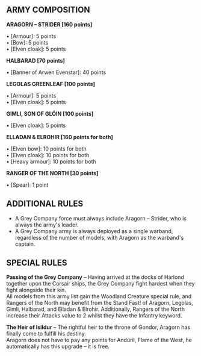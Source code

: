 ﻿## ARMY COMPOSITION

<div class="unitCard" markdown>

**ARAGORN – STRIDER [160 points]**

• [Armour]: 5 points  
• [Bow]: 5 points  
• [Elven cloak]: 5 points  

**HALBARAD [70 points]**

• [Banner of Arwen Evenstar]: 40 points  

**LEGOLAS GREENLEAF [100 points]**

• [Armour]: 5 points  
• [Elven cloak]: 5 points  

**GIMLI, SON OF GLÓIN [100 points]**

• [Elven cloak]: 5 points  

**ELLADAN & ELROHIR [160 points for both]**

• [Elven bow]: 10 points for both  
• [Elven cloak]: 10 points for both  
• [Heavy armour]: 10 points for both  

**RANGER OF THE NORTH [30 points]**

• [Spear]: 1 point  

</div>

## ADDITIONAL RULES

- A Grey Company force must always include Aragorn – Strider, who is always the army's leader.
- A Grey Company army is always deployed as a single warband, regardless of the number of models, with Aragorn as the warband's captain.

## SPECIAL RULES

**Passing of the Grey Company** – Having arrived at the docks of Harlond together upon the Corsair ships, the Grey Company fight hardest when they fight alongside their kin.  
All models from this army list gain the Woodland Creature special rule, and Rangers of the North may benefit from the Stand Fast! of Aragorn, Legolas, Gimli, Halbarad, and Elladan & Elrohir. Additionally, Rangers of the North increase their Attacks value to 2 whilst they have the Infantry keyword.

**The Heir of Isildur** – The rightful heir to the throne of Gondor, Aragorn has finally come to fulfill his destiny.  
Aragorn does not have to pay any points for Andúril, Flame of the West, he automatically has this upgrade – it is free.
